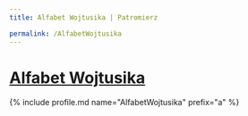 ```yaml
---
title: Alfabet Wojtusika | Patromierz

permalink: /AlfabetWojtusika
---
```


# [Alfabet Wojtusika](https://patronite.pl/AlfabetWojtusika)

{% include profile.md name="AlfabetWojtusika" prefix="a" %}
